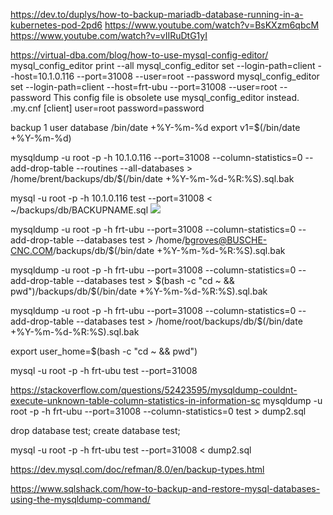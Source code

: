 https://dev.to/duplys/how-to-backup-mariadb-database-running-in-a-kubernetes-pod-2pd6
https://www.youtube.com/watch?v=BsKXzm6qbcM
https://www.youtube.com/watch?v=vIIRuDtG1yI

https://virtual-dba.com/blog/how-to-use-mysql-config-editor/
mysql_config_editor print --all
mysql_config_editor set --login-path=client --host=10.1.0.116 --port=31008 --user=root --password 
mysql_config_editor set --login-path=client --host=frt-ubu --port=31008 --user=root --password 
This config file is obsolete use mysql_config_editor instead.
.my.cnf
[client]
user=root
password=password

backup 1 user database
/bin/date +\%Y-\%m-\%d
export v1=$(/bin/date +\%Y-\%m-\%d)

mysqldump -u root -p -h 10.1.0.116 --port=31008 --column-statistics=0 --add-drop-table --routines --all-databases > /home/brent/backups/db/$(/bin/date +\%Y-\%m-\%d-\%R:\%S).sql.bak

mysql -u root -p -h 10.1.0.116 test --port=31008 < ~/backups/db/BACKUPNAME.sql
![](img/vsphere.png)

mysqldump -u root -p -h frt-ubu --port=31008 --column-statistics=0 --add-drop-table --databases test > /home/bgroves@BUSCHE-CNC.COM/backups/db/$(/bin/date +\%Y-\%m-\%d-\%R:\%S).sql.bak


mysqldump -u root -p -h frt-ubu --port=31008 --column-statistics=0 --add-drop-table --databases test > $(bash -c "cd ~ && pwd")/backups/db/$(/bin/date +\%Y-\%m-\%d-\%R:\%S).sql.bak

mysqldump -u root -p -h frt-ubu --port=31008 --column-statistics=0 --add-drop-table --databases test > /home/root/backups/db/$(/bin/date +\%Y-\%m-\%d-\%R:\%S).sql.bak


export user_home=$(bash -c "cd ~ && pwd")



mysql -u root -p -h frt-ubu test --port=31008

https://stackoverflow.com/questions/52423595/mysqldump-couldnt-execute-unknown-table-column-statistics-in-information-sc
mysqldump -u root -p -h frt-ubu --port=31008 --column-statistics=0 test > dump2.sql

drop database test;
create database test;

mysql -u root -p -h frt-ubu test --port=31008 < dump2.sql



https://dev.mysql.com/doc/refman/8.0/en/backup-types.html

https://www.sqlshack.com/how-to-backup-and-restore-mysql-databases-using-the-mysqldump-command/